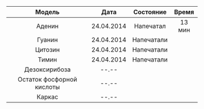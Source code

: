 | Модель       |  Дата    | Состояние  | Время |
|:------------:|:--------:|:----------:|:-----:|
|Аденин        |24.04.2014|Напечатал   | 13 мин|
|Гуанин        |24.04.2014|Напечатали  |
|Цитозин       |24.04.2014|Напечатали  |
|Тимин         |24.04.2014|Напечатали  |
|Дезоксирибоза |--.--     |            |
|Остаток фосфорной кислоты|--.--|      |
|Каркас        |--.--     |            |

